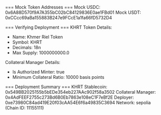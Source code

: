 === Mock Token Addresses ===
Mock USDC: 0x6A88D570f9A7A355bC02bC84129836E0ae1FBd01
Mock USDT: 0xCCcc69aBa155883B247e9FCcE1a1fa66fD5732D4

=== Verifying Deployment ===
KHRT Token Details:
- Name: Khmer Riel Token
- Symbol: KHRT
- Decimals: 18n
- Max Supply: 1000000000.0

Collateral Manager Details:
- Is Authorized Minter: true
- Minimum Collateral Ratio: 10000 basis points

=== Deployment Summary ===
KHRT Stablecoin: 0x549BB2025155b5bEDe354eb227AAc902f58a3502
Collateral Manager: 0x4AdFEEF2755c273Bd6B0Eb7863e108eC1F7eBf2E
Deployer: 0xe73980C84ad419E20f03cAA54E6f6a49835C3694
Network: sepolia (Chain ID: 11155111)